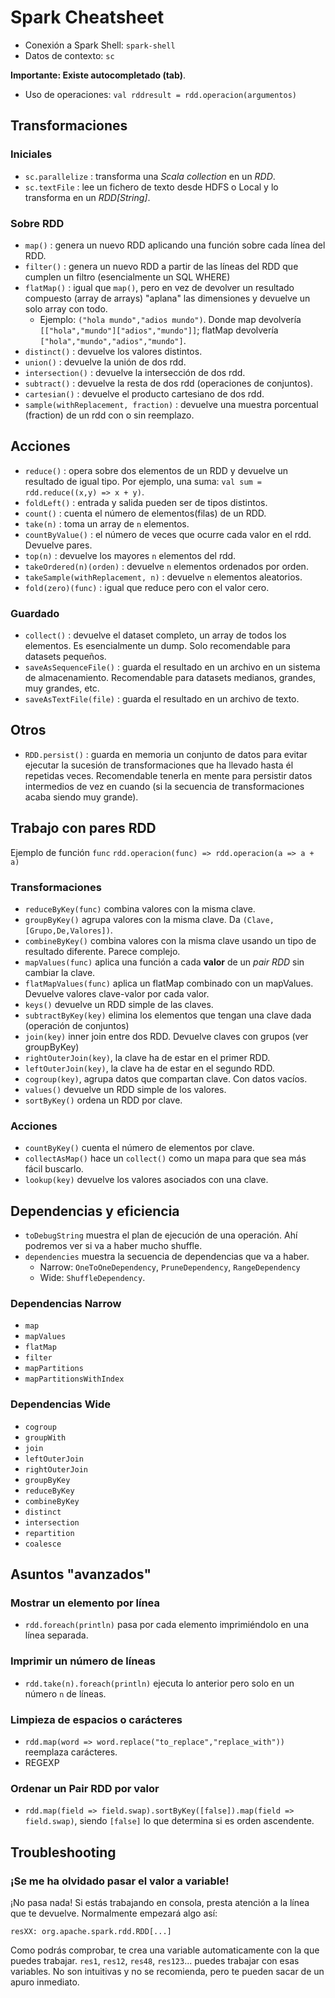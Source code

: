 # Spark Cheatsheet

* Conexión a Spark Shell: `spark-shell`
* Datos de contexto: `sc`

**Importante: Existe autocompletado (tab)**.

* Uso de operaciones: `val rddresult = rdd.operacion(argumentos)`

## Transformaciones

### Iniciales 
* `sc.parallelize` : transforma una *Scala collection* en un *RDD*.
* `sc.textFile` : lee un fichero de texto desde HDFS o Local y lo transforma en un *RDD[String]*.

### Sobre RDD
* `map()` : genera un nuevo RDD aplicando una función sobre cada línea del RDD.
* `filter()` : genera un nuevo RDD a partir de las líneas del RDD que cumplen un filtro (esencialmente un SQL WHERE)
* `flatMap()` : igual que `map()`, pero en vez de devolver un resultado compuesto (array de arrays) "aplana" las dimensiones y devuelve un solo array con todo.
  * Ejemplo: `("hola mundo","adios mundo")`. Donde map devolvería `[["hola","mundo"]["adios","mundo"]]`; flatMap devolvería `["hola","mundo","adios","mundo"]`.
* `distinct()` : devuelve los valores distintos.
* `union()` : devuelve la unión de dos rdd.
* `intersection()` : devuelve la intersección de dos rdd.
* `subtract()` : devuelve la resta de dos rdd (operaciones de conjuntos).
* `cartesian()` : devuelve el producto cartesiano de dos rdd.
* `sample(withReplacement, fraction)` : devuelve una muestra porcentual (fraction) de un rdd con o sin reemplazo.

## Acciones
* `reduce()` : opera sobre dos elementos de un RDD y devuelve un resultado de igual tipo. Por ejemplo, una suma: `val sum = rdd.reduce((x,y) => x + y)`.
* `foldLeft()` : entrada y salida pueden ser de tipos distintos.
* `count()` : cuenta el número de elementos(filas) de un RDD.
* `take(n)` : toma un array de `n` elementos.
* `countByValue()` : el número de veces que ocurre cada valor en el rdd. Devuelve pares.
* `top(n)` : devuelve los mayores `n` elementos del rdd.
* `takeOrdered(n)(orden)` : devuelve `n` elementos ordenados por orden.
* `takeSample(withReplacement, n)` : devuelve `n` elementos aleatorios.
* `fold(zero)(func)` : igual que reduce pero con el valor cero.
### Guardado
* `collect()` : devuelve el dataset completo, un array de todos los elementos. Es esencialmente un dump. Solo recomendable para datasets pequeños.
* `saveAsSequenceFile()` : guarda el resultado en un archivo en un sistema de almacenamiento. Recomendable para datasets medianos, grandes, muy grandes, etc.
* `saveAsTextFile(file)` : guarda el resultado en un archivo de texto.

## Otros
* `RDD.persist()` : guarda en memoria un conjunto de datos para evitar ejecutar la sucesión de transformaciones que ha llevado hasta él repetidas veces. Recomendable tenerla en mente para persistir datos intermedios de vez en cuando (si la secuencia de transformaciones acaba siendo muy grande).

## Trabajo con pares RDD
Ejemplo de función `func` `rdd.operacion(func) => rdd.operacion(a => a + a)`

### Transformaciones 
* `reduceByKey(func)` combina valores con la misma clave.
* `groupByKey()` agrupa valores con la misma clave. Da `(Clave,[Grupo,De,Valores])`.
* `combineByKey()` combina valores con la misma clave usando un tipo de resultado diferente. Parece complejo.
* `mapValues(func)` aplica una función a cada **valor** de un *pair RDD* sin cambiar la clave.
* `flatMapValues(func)` aplica un flatMap combinado con un mapValues. Devuelve valores clave-valor por cada valor.
* `keys()` devuelve un RDD simple de las claves.
* `subtractByKey(key)` elimina los elementos que tengan una clave dada (operación de conjuntos)
* `join(key)` inner join entre dos RDD. Devuelve claves con grupos (ver groupByKey)
* `rightOuterJoin(key)`, la clave ha de estar en el primer RDD.
* `leftOuterJoin(key)`, la clave ha de estar en el segundo RDD.
* `cogroup(key)`, agrupa datos que compartan clave. Con datos vacíos.
* `values()` devuelve un RDD simple de los valores.
* `sortByKey()` ordena un RDD por clave.

### Acciones
* `countByKey()` cuenta el número de elementos por clave.
* `collectAsMap()` hace un `collect()` como un mapa para que sea más fácil buscarlo.
* `lookup(key)` devuelve los valores asociados con una clave.

## Dependencias y eficiencia
* `toDebugString` muestra el plan de ejecución de una operación. Ahí podremos ver si va a haber mucho shuffle.
* `dependencies` muestra la secuencia de dependencias que va a haber.
  * Narrow: `OneToOneDependency`, `PruneDependency`, `RangeDependency`
  * Wide: `ShuffleDependency`.

### Dependencias Narrow
* `map`
* `mapValues`
* `flatMap`
* `filter`
* `mapPartitions`
* `mapPartitionsWithIndex`
### Dependencias Wide
* `cogroup`
* `groupWith`
* `join`
* `leftOuterJoin`
* `rightOuterJoin`
* `groupByKey`
* `reduceByKey`
* `combineByKey`
* `distinct`
* `intersection`
* `repartition`
* `coalesce`

## Asuntos "avanzados"

### Mostrar un elemento por línea
* `rdd.foreach(println)` pasa por cada elemento imprimiéndolo en una línea separada.
  
### Imprimir un número de líneas
* `rdd.take(n).foreach(println)` ejecuta lo anterior pero solo en un número `n` de líneas.

### Limpieza de espacios o carácteres
* `rdd.map(word => word.replace("to_replace","replace_with"))` reemplaza carácteres.
* REGEXP

### Ordenar un Pair RDD por valor
* `rdd.map(field => field.swap).sortByKey([false]).map(field => field.swap)`, siendo `[false]` lo que determina si es orden ascendente.

## Troubleshooting

### ¡Se me ha olvidado pasar el valor a variable!
¡No pasa nada! Si estás trabajando en consola, presta atención a la línea que te devuelve. Normalmente empezará algo así:
```
resXX: org.apache.spark.rdd.RDD[...]
```
Como podrás comprobar, te crea una variable automaticamente con la que puedes trabajar. `res1`, `res12`, `res48`, `res123`... puedes trabajar con esas variables. No son intuitivas y no se recomienda, pero te pueden sacar de un apuro inmediato.